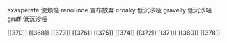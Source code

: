 




exasperate 使烦恼
renounce 宣布放弃
croaky 低沉沙哑
gravelly 低沉沙哑
gruff 低沉沙哑

[[370]]
[[368]]
[[373]]
[[376]]
[[375]]
[[374]]
[[372]]
[[371]]
[[380]]
[[378]]